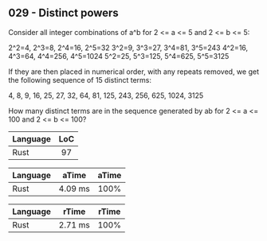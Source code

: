 029 - Distinct powers
---------------------

Consider all integer combinations of a^b for 2 <=  a <= 5 and 2 <=  b <= 5:

2^2=4,  2^3=8,   2^4=16,  2^5=32
3^2=9,  3^3=27,  3^4=81,  3^5=243
4^2=16, 4^3=64,  4^4=256, 4^5=1024
5^2=25, 5^3=125, 5^4=625, 5^5=3125

If they are then placed in numerical order, with any repeats removed, we get
the following sequence of 15 distinct terms:

4, 8, 9, 16, 25, 27, 32, 64, 81, 125, 243, 256, 625, 1024, 3125

How many distinct terms are in the sequence generated by ab for 2 <= a <= 100
and 2 <= b <= 100?

Language | LoC
--- | :---:
Rust | 97

Language | aTime | aTime
--- | :---: | :---:
Rust | 4.09 ms | 100%

Language | rTime | rTime
--- | :---: | :---:
Rust | 2.71 ms | 100%
